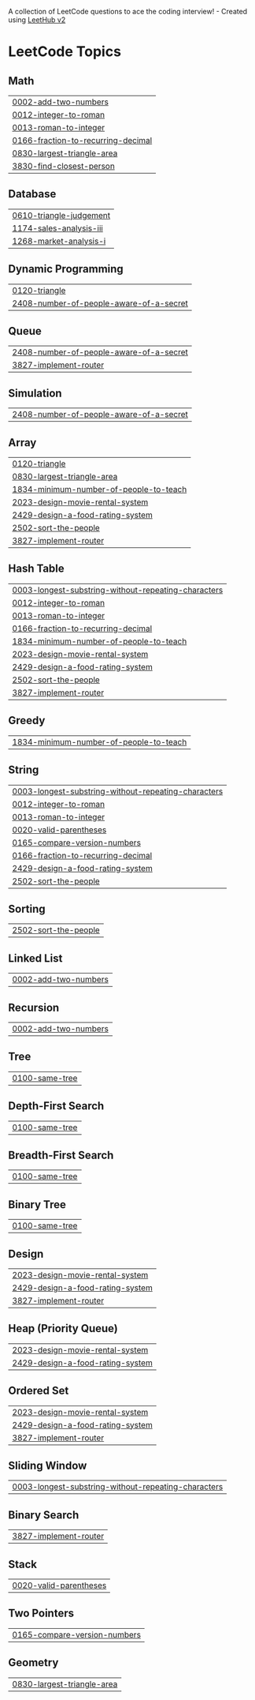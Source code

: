 A collection of LeetCode questions to ace the coding interview! - Created using [LeetHub v2](https://github.com/arunbhardwaj/LeetHub-2.0)
<!---LeetCode Topics Start-->
# LeetCode Topics
## Math
|  |
| ------- |
| [0002-add-two-numbers](https://github.com/manikantaraju12/Leetcode/tree/master/0002-add-two-numbers) |
| [0012-integer-to-roman](https://github.com/manikantaraju12/Leetcode/tree/master/0012-integer-to-roman) |
| [0013-roman-to-integer](https://github.com/manikantaraju12/Leetcode/tree/master/0013-roman-to-integer) |
| [0166-fraction-to-recurring-decimal](https://github.com/manikantaraju12/Leetcode/tree/master/0166-fraction-to-recurring-decimal) |
| [0830-largest-triangle-area](https://github.com/manikantaraju12/Leetcode/tree/master/0830-largest-triangle-area) |
| [3830-find-closest-person](https://github.com/manikantaraju12/Leetcode/tree/master/3830-find-closest-person) |
## Database
|  |
| ------- |
| [0610-triangle-judgement](https://github.com/manikantaraju12/Leetcode/tree/master/0610-triangle-judgement) |
| [1174-sales-analysis-iii](https://github.com/manikantaraju12/Leetcode/tree/master/1174-sales-analysis-iii) |
| [1268-market-analysis-i](https://github.com/manikantaraju12/Leetcode/tree/master/1268-market-analysis-i) |
## Dynamic Programming
|  |
| ------- |
| [0120-triangle](https://github.com/manikantaraju12/Leetcode/tree/master/0120-triangle) |
| [2408-number-of-people-aware-of-a-secret](https://github.com/manikantaraju12/Leetcode/tree/master/2408-number-of-people-aware-of-a-secret) |
## Queue
|  |
| ------- |
| [2408-number-of-people-aware-of-a-secret](https://github.com/manikantaraju12/Leetcode/tree/master/2408-number-of-people-aware-of-a-secret) |
| [3827-implement-router](https://github.com/manikantaraju12/Leetcode/tree/master/3827-implement-router) |
## Simulation
|  |
| ------- |
| [2408-number-of-people-aware-of-a-secret](https://github.com/manikantaraju12/Leetcode/tree/master/2408-number-of-people-aware-of-a-secret) |
## Array
|  |
| ------- |
| [0120-triangle](https://github.com/manikantaraju12/Leetcode/tree/master/0120-triangle) |
| [0830-largest-triangle-area](https://github.com/manikantaraju12/Leetcode/tree/master/0830-largest-triangle-area) |
| [1834-minimum-number-of-people-to-teach](https://github.com/manikantaraju12/Leetcode/tree/master/1834-minimum-number-of-people-to-teach) |
| [2023-design-movie-rental-system](https://github.com/manikantaraju12/Leetcode/tree/master/2023-design-movie-rental-system) |
| [2429-design-a-food-rating-system](https://github.com/manikantaraju12/Leetcode/tree/master/2429-design-a-food-rating-system) |
| [2502-sort-the-people](https://github.com/manikantaraju12/Leetcode/tree/master/2502-sort-the-people) |
| [3827-implement-router](https://github.com/manikantaraju12/Leetcode/tree/master/3827-implement-router) |
## Hash Table
|  |
| ------- |
| [0003-longest-substring-without-repeating-characters](https://github.com/manikantaraju12/Leetcode/tree/master/0003-longest-substring-without-repeating-characters) |
| [0012-integer-to-roman](https://github.com/manikantaraju12/Leetcode/tree/master/0012-integer-to-roman) |
| [0013-roman-to-integer](https://github.com/manikantaraju12/Leetcode/tree/master/0013-roman-to-integer) |
| [0166-fraction-to-recurring-decimal](https://github.com/manikantaraju12/Leetcode/tree/master/0166-fraction-to-recurring-decimal) |
| [1834-minimum-number-of-people-to-teach](https://github.com/manikantaraju12/Leetcode/tree/master/1834-minimum-number-of-people-to-teach) |
| [2023-design-movie-rental-system](https://github.com/manikantaraju12/Leetcode/tree/master/2023-design-movie-rental-system) |
| [2429-design-a-food-rating-system](https://github.com/manikantaraju12/Leetcode/tree/master/2429-design-a-food-rating-system) |
| [2502-sort-the-people](https://github.com/manikantaraju12/Leetcode/tree/master/2502-sort-the-people) |
| [3827-implement-router](https://github.com/manikantaraju12/Leetcode/tree/master/3827-implement-router) |
## Greedy
|  |
| ------- |
| [1834-minimum-number-of-people-to-teach](https://github.com/manikantaraju12/Leetcode/tree/master/1834-minimum-number-of-people-to-teach) |
## String
|  |
| ------- |
| [0003-longest-substring-without-repeating-characters](https://github.com/manikantaraju12/Leetcode/tree/master/0003-longest-substring-without-repeating-characters) |
| [0012-integer-to-roman](https://github.com/manikantaraju12/Leetcode/tree/master/0012-integer-to-roman) |
| [0013-roman-to-integer](https://github.com/manikantaraju12/Leetcode/tree/master/0013-roman-to-integer) |
| [0020-valid-parentheses](https://github.com/manikantaraju12/Leetcode/tree/master/0020-valid-parentheses) |
| [0165-compare-version-numbers](https://github.com/manikantaraju12/Leetcode/tree/master/0165-compare-version-numbers) |
| [0166-fraction-to-recurring-decimal](https://github.com/manikantaraju12/Leetcode/tree/master/0166-fraction-to-recurring-decimal) |
| [2429-design-a-food-rating-system](https://github.com/manikantaraju12/Leetcode/tree/master/2429-design-a-food-rating-system) |
| [2502-sort-the-people](https://github.com/manikantaraju12/Leetcode/tree/master/2502-sort-the-people) |
## Sorting
|  |
| ------- |
| [2502-sort-the-people](https://github.com/manikantaraju12/Leetcode/tree/master/2502-sort-the-people) |
## Linked List
|  |
| ------- |
| [0002-add-two-numbers](https://github.com/manikantaraju12/Leetcode/tree/master/0002-add-two-numbers) |
## Recursion
|  |
| ------- |
| [0002-add-two-numbers](https://github.com/manikantaraju12/Leetcode/tree/master/0002-add-two-numbers) |
## Tree
|  |
| ------- |
| [0100-same-tree](https://github.com/manikantaraju12/Leetcode/tree/master/0100-same-tree) |
## Depth-First Search
|  |
| ------- |
| [0100-same-tree](https://github.com/manikantaraju12/Leetcode/tree/master/0100-same-tree) |
## Breadth-First Search
|  |
| ------- |
| [0100-same-tree](https://github.com/manikantaraju12/Leetcode/tree/master/0100-same-tree) |
## Binary Tree
|  |
| ------- |
| [0100-same-tree](https://github.com/manikantaraju12/Leetcode/tree/master/0100-same-tree) |
## Design
|  |
| ------- |
| [2023-design-movie-rental-system](https://github.com/manikantaraju12/Leetcode/tree/master/2023-design-movie-rental-system) |
| [2429-design-a-food-rating-system](https://github.com/manikantaraju12/Leetcode/tree/master/2429-design-a-food-rating-system) |
| [3827-implement-router](https://github.com/manikantaraju12/Leetcode/tree/master/3827-implement-router) |
## Heap (Priority Queue)
|  |
| ------- |
| [2023-design-movie-rental-system](https://github.com/manikantaraju12/Leetcode/tree/master/2023-design-movie-rental-system) |
| [2429-design-a-food-rating-system](https://github.com/manikantaraju12/Leetcode/tree/master/2429-design-a-food-rating-system) |
## Ordered Set
|  |
| ------- |
| [2023-design-movie-rental-system](https://github.com/manikantaraju12/Leetcode/tree/master/2023-design-movie-rental-system) |
| [2429-design-a-food-rating-system](https://github.com/manikantaraju12/Leetcode/tree/master/2429-design-a-food-rating-system) |
| [3827-implement-router](https://github.com/manikantaraju12/Leetcode/tree/master/3827-implement-router) |
## Sliding Window
|  |
| ------- |
| [0003-longest-substring-without-repeating-characters](https://github.com/manikantaraju12/Leetcode/tree/master/0003-longest-substring-without-repeating-characters) |
## Binary Search
|  |
| ------- |
| [3827-implement-router](https://github.com/manikantaraju12/Leetcode/tree/master/3827-implement-router) |
## Stack
|  |
| ------- |
| [0020-valid-parentheses](https://github.com/manikantaraju12/Leetcode/tree/master/0020-valid-parentheses) |
## Two Pointers
|  |
| ------- |
| [0165-compare-version-numbers](https://github.com/manikantaraju12/Leetcode/tree/master/0165-compare-version-numbers) |
## Geometry
|  |
| ------- |
| [0830-largest-triangle-area](https://github.com/manikantaraju12/Leetcode/tree/master/0830-largest-triangle-area) |
<!---LeetCode Topics End-->